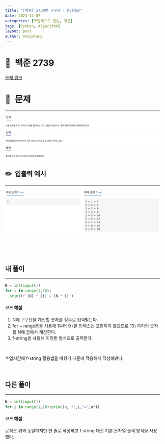 ```yaml
---
title: "[백준] 2739번 구구단 - Python"
date: 2024-12-07  
categories: [코딩테스트 연습, 백준]
tags: [Python, Algorithm]
layout: post
author: mongblang
---
```


# 📌&nbsp; **백준 2739**
[문제 링크](https://www.acmicpc.net/problem/2739)  

# 📝&nbsp; **문제**
---
![problem](assets/img/codingtest-post-img/BJ2739-1.png)



## ✏️&nbsp; **입출력 예시**
---
![example](assets/img/codingtest-post-img/BJ2739-2.png)



&nbsp;  

&nbsp;   
   


## **내 풀이**  
---  

```python
N = int(input())
for i in range(1,10):
  print(f'{N} * {i} = {N * i}')
```

#### **코드 해설**
1. N에 구구단을 계산할 숫자를 정수로 입력받는다.
2. for ~ range문을 사용해 1부터 9 (끝 인덱스는 포함하지 않으므로 10) 까지의 숫자를 N에 곱해서 계산한다.
3. f-string을 사용해 지정된 형식으로 출력한다. 

&nbsp;   

수업시간에 f-string 활용법을 배웠기 때문에 적용해서 작성해봤다. 

&nbsp;   
## **다른 풀이**   
---

```python
N = int(input())
for i in range(1,10):print(n,'*',i,"=",n*i)
```
#### **코드 해설**
로직은 위와 동일하지만 한 줄로 작성하고 f-string 대신 기본 문자열 출력 방식을 사용했다. 

&nbsp;   

&nbsp;   